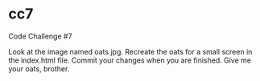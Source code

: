 # cc7
Code Challenge #7

Look at the image named oats.jpg. Recreate the oats for a small screen in the index.html file. Commit your changes when you are finished. Give me your oats, brother.
